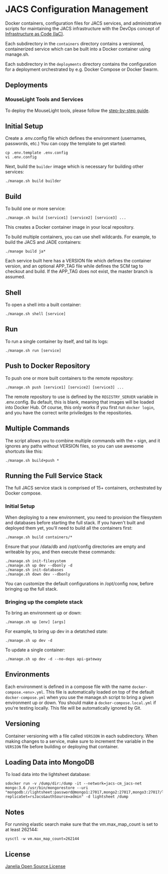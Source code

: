 # JACS Configuration Management

Docker containers, configuration files for JACS services, and administrative scripts for maintaining the JACS infrastructure with the DevOps concept of [Infrastructure as Code (IaC)](https://en.wikipedia.org/wiki/Infrastructure_as_Code).

Each subdirectory in the `containers` directory contains a versioned, containerized service which can be built into a Docker container using manage.sh.

Each subdirectory in the `deployments` directory contains the configuration for a deployment orchestrated by e.g. Docker Compose or Docker Swarm.

## Deployments

### MouseLight Tools and Services

To deploy the MouseLight tools, please follow the [step-by-step guide](docs/MouseLightDeployment.md).

## Initial Setup

Create a .env.config file which defines the environment (usernames, passwords, etc.) You can copy the template to get started:
```
cp .env.template .env.config
vi .env.config
```

Next, build the `builder` image which is necessary for building other services:
```
./manage.sh build builder
```

## Build

To build one or more service:
```
./manage.sh build [service1] [service2] [service3] ...
```
This creates a Docker container image in your local repository.

To build multiple containers, you can use shell wildcards. For example, to build the JACS and JADE containers:
```
./manage build ja*
```

Each service built here has a VERSION file which defines the container version, and an optional APP_TAG file while defines the SCM tag to checkout and build. If the APP_TAG does not exist, the master branch is assumed.


## Shell

To open a shell into a built container:
```
./manage.sh shell [service]
```

## Run

To run a single container by itself, and tail its logs:
```
./manage.sh run [service]
```

## Push to Docker Repository

To push one or more built containers to the remote repository:
```
./manage.sh push [service1] [service2] [service3] ...
```

The remote repository to use is defined by the `REGISTRY_SERVER` variable in .env.config. Bu default, this is blank, meaning that images will be loaded into Docker Hub. Of course, this only works if you first run `docker login`, and you have the correct write priviledges to the repositories.


## Multiple Commands

The script allows you to combine multiple commands with the `+` sign, and it ignores any paths without VERSION files, so you can use awesome shortcuts like this:
```
./manage.sh build+push *
```

## Running the Full Service Stack

The full JACS service stack is comprised of 15+ containers, orchestrated by Docker compose.

### Initial Setup

When deploying to a new environment, you need to provision the filesystem and databases before starting the full stack. 
If you haven't built and deployed them yet, you'll need to build all the containers first:
```
./manage.sh build containers/*
```

Ensure that your /data/db and /opt/config directories are empty and writeable by you, and then execute these commands:
```
./manage.sh init-filesystem
./manage.sh up dev --dbonly -d
./manage.sh init-databases
./manage.sh down dev --dbonly
```

You can customize the default configurations in /opt/config now, before bringing up the full stack.

### Bringing up the complete stack

To bring an environment up or down:
```
./manage.sh up [env] [args]
```
For example, to bring up dev in a detatched state:
```
./manage.sh up dev -d
```
To update a single container:
```
./manage.sh up dev -d --no-deps api-gateway
```

## Environments

Each environment is defined in a compose file with the name `docker-compose.<env>.yml`. This file is automatically loaded on top of the default `docker-compose.yml` when you use the manage.sh script to bring a given environment up or down. You should make a `docker-compose.local.yml` if you're testing locally. This file will be automatically ignored by Git.

## Versioning

Container versioning with a file called `VERSION` in each subdirectory. When making changes to a service, make sure to increment the
variable in the `VERSION` file before building or deploying that container.

## Loading Data into MongoDB

To load data into the lightsheet database:
```
sdocker run -v /dump/dir:/dump -it --network=jacs-cm_jacs-net mongo:3.6 /usr/bin/mongorestore --uri "mongodb://lightsheet:password@mongo1:27017,mongo2:27017,mongo3:27017/lightsheet?replicaSet=rsJacs&authSource=admin" -d lightsheet /dump
```

## Notes

For running elastic search make sure that the vm.max_map_count is set to at least 262144:
```
sysctl -w vm.max_map_count=262144
```

## License 

[Janelia Open Source License](https://www.janelia.org/open-science/software-licensing)

